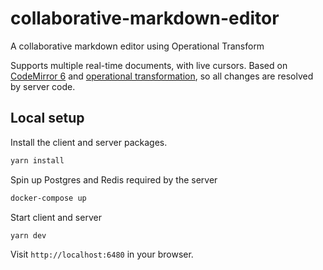 # collaborative-markdown-editor
A collaborative markdown editor using Operational Transform

Supports multiple real-time documents, with live cursors. Based on
[CodeMirror 6](https://codemirror.net/) and
[operational transformation](https://codemirror.net/examples/collab/), so all changes are resolved by server code.

## Local setup

Install the client and server packages.

```bash
yarn install
```
Spin up Postgres and Redis required by the server

```bash
docker-compose up
```
Start client and server

```bash
yarn dev
```

Visit `http://localhost:6480` in your browser.
